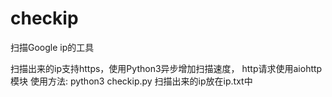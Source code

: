 # checkip
扫描Google ip的工具



扫描出来的ip支持https，使用Python3异步增加扫描速度，
http请求使用aiohttp模块
使用方法: python3 checkip.py
扫描出来的ip放在ip.txt中



